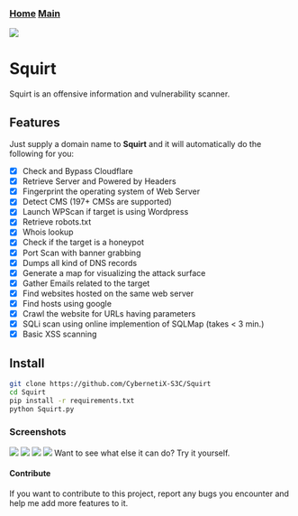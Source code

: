 ### [Home](https://CybernetiX-S3C.github.io)   [Main](https://CybernetiX-S3C.github.io/main)


![](https://blog.flamingtext.com/blog/2018/09/22/flamingtext_com_1537653132_1017233172.png)

# Squirt

Squirt is an offensive information and vulnerability scanner.

## Features

Just supply a domain name to **Squirt** and it will automatically do the following for you:

- [x] Check and Bypass Cloudflare
- [x] Retrieve Server and Powered by Headers
- [x] Fingerprint the operating system of Web Server
- [x] Detect CMS (197+ CMSs are supported)
- [x] Launch WPScan if target is using Wordpress
- [x] Retrieve robots.txt
- [x] Whois lookup
- [x] Check if the target is a honeypot
- [x] Port Scan with banner grabbing
- [x] Dumps all kind of DNS records
- [x] Generate a map for visualizing the attack surface
- [x] Gather Emails related to the target
- [x] Find websites hosted on the same web server
- [x] Find hosts using google
- [x] Crawl the website for URLs having parameters
- [x] SQLi scan using online implemention of SQLMap (takes < 3 min.)
- [x] Basic XSS scanning

## Install

```bash
git clone https://github.com/CybernetiX-S3C/Squirt
cd Squirt
pip install -r requirements.txt
python Squirt.py
```

### Screenshots

![](http://funkyimg.com/i/2Ltkq.png) ![](http://funkyimg.com/i/2Ltkr.png) ![](http://funkyimg.com/i/2Ltks.png) ![](https://dnsdumpster.com/static/map/jnujaipur.ac.in.png) Want to see what else it can do? Try it yourself.

#### Contribute

If you want to contribute to this project, report any bugs you encounter and help me add more features to it.
